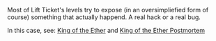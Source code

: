 Most of Lift Ticket's levels try to expose (in an oversimpliefied form of course) something that actually happend. A real hack or a real bug.

In this case, see:
[King of the Ether](https://www.kingoftheether.com/thrones/kingoftheether/index.html)
and
[King of the Ether Postmortem](http://www.kingoftheether.com/postmortem.html)
